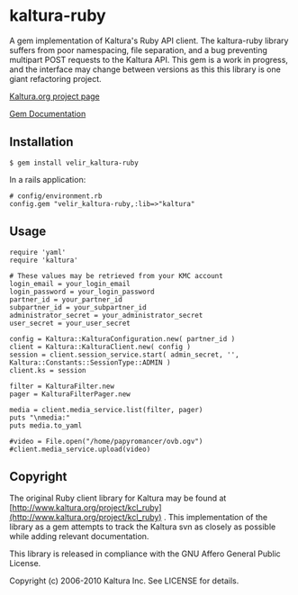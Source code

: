 kaltura-ruby
============================================

A gem implementation of Kaltura's Ruby API client.  The kaltura-ruby library suffers from poor namespacing, file separation, and a bug preventing multipart POST requests to the Kaltura API.  This gem is a work in progress, and the interface may change between versions as this this library is one giant refactoring project.

[Kaltura.org project page](http://www.kaltura.org/project/kcl_ruby)

[Gem Documentation](http://rdoc.info/Velir/kaltura-ruby)

Installation
-------------
    $ gem install velir_kaltura-ruby

In a rails application:

    # config/environment.rb
    config.gem "velir_kaltura-ruby,:lib=>"kaltura"


Usage
-----

    require 'yaml'
    require 'kaltura'
    
    # These values may be retrieved from your KMC account
    login_email = your_login_email
    login_password = your_login_password
    partner_id = your_partner_id
    subpartner_id = your_subpartner_id
    administrator_secret = your_administrator_secret
    user_secret = your_user_secret
    
    config = Kaltura::KalturaConfiguration.new( partner_id )
    client = Kaltura::KalturaClient.new( config )
    session = client.session_service.start( admin_secret, '', Kaltura::Constants::SessionType::ADMIN )
    client.ks = session
    
    filter = KalturaFilter.new
    pager = KalturaFilterPager.new
    
    media = client.media_service.list(filter, pager)
    puts "\nmedia:"
    puts media.to_yaml
    
    #video = File.open("/home/papyromancer/ovb.ogv")
    #client.media_service.upload(video)

Copyright
---------

The original Ruby client library for Kaltura may be found at [http://www.kaltura.org/project/kcl_ruby](http://www.kaltura.org/project/kcl_ruby) .  This implementation of the library as a gem attempts to track the Kaltura svn as closely as possible while adding relevant documentation.

This library is released in compliance with the GNU Affero General Public License.

Copyright (c) 2006-2010 Kaltura Inc.  See LICENSE for details.
